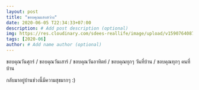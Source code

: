 ```yaml
---
layout: post
title: "ขอบคุณแสงสว่าง"
date: 2020-06-05 T22:34:33+07:00
description: # Add post description (optional)
img: https://res.cloudinary.com/sdees-reallife/image/upload/v1590764087/IMG_1994.jpg # Add image post (optional)
tags: [2020-06]
author: # Add name author (optional)
---
```

ขอบคุณวันศุกร์ / ขอบคุณวันเสาร์ / ขอบคุณวันอาทิตย์ / ขอบคุณทุกๆ วันที่บ้าน / ขอบคุณทุกๆ คนที่บ้าน

<i class="fa fa-child" style="color:plum"></i>

กลับมาอยู่บ้านช่วงนี้มีความสุขมากๆ :)
